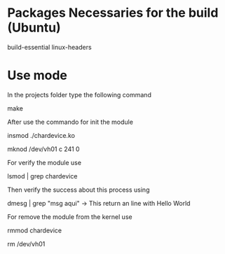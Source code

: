 # Packages Necessaries for the build (Ubuntu)
build-essential
linux-headers

# Use mode

In the projects folder type the following command

make

After use the commando for init the module

insmod ./chardevice.ko

mknod /dev/vh01 c 241 0

For verify the module use

lsmod | grep chardevice

Then verify the success about this process using

dmesg | grep "msg aqui" -> This return an line with Hello World

For remove the module from the kernel use

rmmod chardevice

rm /dev/vh01
